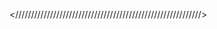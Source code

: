 <script>
    const video = document.getElementById('video');
    const canvas = document.getElementById('canvas');
    const context = canvas.getContext('2d');

    navigator.mediaDevices.getUserMedia({
            video: true
        })
        .then(stream => {
            video.srcObject = stream;
            video.play();
        })
        .catch(error => {
            console.error('Could not access camera:', error);
        });


    let intervalId;

    function detectText() {
        context.drawImage(video, 0, 0, canvas.width, canvas.height);
        const imageData = canvas.toDataURL('image/png');

        fetch('/detect-text', {
                method: 'POST',
                body: JSON.stringify({
                    imageData: imageData
                }),
                headers: {
                    'Content-Type': 'application/json'
                }
            })
            .then(response => response.json())
            .then(data => {
                if (data.status === 'success') {
                    clearInterval(intervalId);
                    Swal.fire({
                        title: 'ข้อความของคุณคือ: ' + data.text,
                        text: 'เสียงบรรยายจากเว็บไซต์ AI FOR THAI',
                        buttons: {
                            cancel: true,
                            confirm: "Play"
                        }
                    }).then((result) => {
                        if (result) {
                            function TextToSpeech() {
                                var settings = {
                                    url: "https://api.aiforthai.in.th/vaja9/synth_audiovisual",
                                    method: "POST",
                                    headers: {
                                        Apikey: "letBGyiaspJ9ERccDfEB5R4vKeCMKfQy",
                                        "Content-Type": "application/json",
                                    },
                                    data: JSON.stringify({
                                        input_text: data.text,
                                        speaker: 0,
                                        phrase_break: 0,
                                        audiovisual: 0,
                                    }),
                                };

                                async function play_wav(wav) {
                                    const audioSource = document.getElementById("audio");
                                    const result = await fetch(wav, {
                                        headers: {
                                            Apikey: "letBGyiaspJ9ERccDfEB5R4vKeCMKfQy",
                                        },
                                    });

                                    const blob = await result.blob();
                                    if (blob) {
                                        audioSource.src = URL.createObjectURL(blob);
                                    }
                                }
                                $.ajax(settings).done(function(response) {
                                    play_wav(response.wav_url);
                                });
                            };
                            const audio = document.createElement("audio");
                            audio.src = "your-audio-source.mp3";
                            audio.controls = true;
                            audio.autoplay = true;

                            swal({
                                content: audio
                            });

                        } else {
                            intervalId = setInterval(detectText, 3000);
                        }
                    })
                    setTimeout(() => {
                        if (!Swal.isLoading()) {
                            Swal.close();
                            intervalId = setInterval(detectText, 3000);
                        }
                    }, 5000);;
                } else if (data.status === 'error') {
                    result.textContent = "เริ่มต้นการตรวจจับข้อความจากกล้องของคุณ";
                }

            })
            .catch(error => {
                console.error('ไม่สามารถค้นหาข้อความใน', error);
            });
    }

    intervalId = setInterval(detectText, 3000);
</script>

<///////////////////////////////////////////////////////////>
<script>
      const video = document.getElementById("video");
      const canvas = document.getElementById("canvas");
      const ctx = canvas.getContext("2d");
      const url = "https://api.aiforthai.in.th/vaja9/synth_audiovisual";

      navigator.mediaDevices
        .getUserMedia({ video: true })
        .then((stream) => {
          video.srcObject = stream;
          video.play();
        });

      setInterval(() => {
        ctx.drawImage(video, 0, 0, canvas.width, canvas.height);
        const data = canvas.toDataURL("image/png");

        fetch("/detect-text", {
          method: "POST",
          headers: { "Content-Type": "application/json" },
          body: JSON.stringify({ data }),
        })
          .then((res) => res.json())
          .then((data) => {
            if (data.success) {
              const text = data.text;
              fetch(url, {
                method: "POST",
                headers: { "Content-Type": "application/json" },
                body: JSON.stringify({ text }),
              })
                .then((res) => res.json())
                .then((data) => {
                  const audio = new Audio(data.sound);
                  audio.play();
                  Swal.fire({
                    title: "Success!",
                    text: `Text detected: ${text}`,
                    icon: "success",
                  });
                })
                .catch((error) => console.error(error));
            } else {
              fetch(url, {
                method: "POST",
                headers: { "Content-Type": "application/json" },
                body: JSON.stringify({ text: "ไม่สามารถตรวจจับข้อความได้" }),
              })
                .then((res) => res.json())
                .then((data) => {
                  const audio = new Audio(data.sound);
                  audio.play();
                  Swal.fire({
                    title: "Error!",
                    text: "No text detected.",
                    icon: "error",
                  });
                })
                .catch((error) => console.error(error));
            }
          })
          .catch((error) => console.error(error));
      }, 3000);
</script>